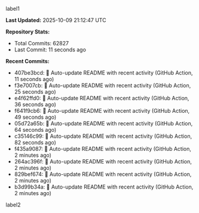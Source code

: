 
label1 
<!-- ACTIVITY_START -->
**Last Updated:** 2025-10-09 21:12:47 UTC

**Repository Stats:**
- Total Commits: 62827
- Last Commit: 11 seconds ago

**Recent Commits:**
- 407be3bcd: 🤖 Auto-update README with recent activity (GitHub Action, 11 seconds ago)
- f3e7007cb: 🤖 Auto-update README with recent activity (GitHub Action, 25 seconds ago)
- e4f62ffd0: 🤖 Auto-update README with recent activity (GitHub Action, 36 seconds ago)
- f641f9cb6: 🤖 Auto-update README with recent activity (GitHub Action, 49 seconds ago)
- 05d72a65b: 🤖 Auto-update README with recent activity (GitHub Action, 64 seconds ago)
- c35146c99: 🤖 Auto-update README with recent activity (GitHub Action, 82 seconds ago)
- f435a9087: 🤖 Auto-update README with recent activity (GitHub Action, 2 minutes ago)
- 264ac396f: 🤖 Auto-update README with recent activity (GitHub Action, 2 minutes ago)
- 829bef674: 🤖 Auto-update README with recent activity (GitHub Action, 2 minutes ago)
- b3d99b34a: 🤖 Auto-update README with recent activity (GitHub Action, 2 minutes ago)
<!-- ACTIVITY_END -->

label2
